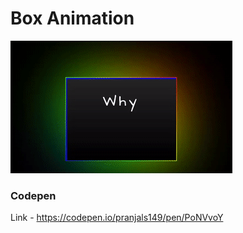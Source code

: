 # Box Animation

![](https://github.com/pranjals149/CSS-Arts/blob/master/Box%20Animation/Box-Animations.gif)

### Codepen

Link - https://codepen.io/pranjals149/pen/PoNVvoY
